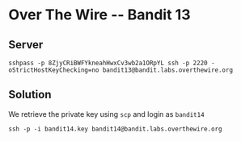 # Over The Wire -- Bandit 13

## Server
```
sshpass -p 8ZjyCRiBWFYkneahHwxCv3wb2a1ORpYL ssh -p 2220 -oStrictHostKeyChecking=no bandit13@bandit.labs.overthewire.org 
```

## Solution

We retrieve the private key using `scp` and login as `bandit14`

```
ssh -p -i bandit14.key bandit14@bandit.labs.overthewire.org
```